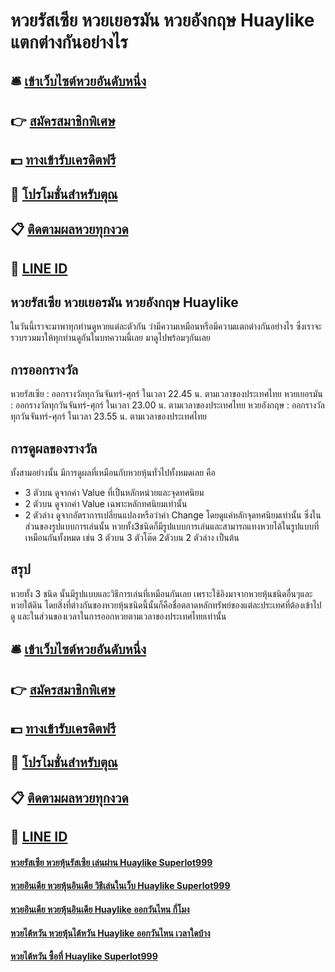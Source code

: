 # หวยรัสเซีย หวยเยอรมัน หวยอังกฤษ Huaylike แตกต่างกันอย่างไร

## 🛎 [เข้าเว็บไซต์หวยอันดับหนึ่ง](https://bit.ly/3xxZWye)
## 👉 [สมัครสมาชิกพิเศษ](https://bit.ly/3xxZWye)
## 💵 [ทางเข้ารับเครดิตฟรี](https://bit.ly/3RK9k9X)
## 👑 [โปรโมชั่นสำหรับตุณ](https://bit.ly/3RK9k9X)
## 📋 [ติดตามผลหวยทุกงวด](https://bit.ly/3RK9k9X)
## 📱 [LINE ID](https://bit.ly/3RK9k9X)

## หวยรัสเซีย หวยเยอรมัน หวยอังกฤษ Huaylike
ในวันนี้เราจะมาพาทุกท่านดูหวยแต่ละตัวกัน ว่ามีความเหมือนหรือมีความแตกต่างกันอย่างไร ซึ่งเราจะรวบรวมมาให้ทุกท่านดูกันในบทความนี้เลย มาดูไปพร้อมๆกันเลย

## การออกรางวัล
หวยรัสเซีย : ออกรางวัลทุกวันจันทร์-ศุกร์ ในเวลา 22.45 น. ตามเวลาของประเทศไทย
หวยเยอรมัน : ออกรางวัลทุกวันจันทร์-ศุกร์ ในเวลา 23.00 น. ตามเวลาของประเทศไทย
หวยอังกฤษ : ออกรางวัลทุกวันจันทร์-ศุกร์ ในเวลา 23.55 น. ตามเวลาของประเทศไทย

## การดูผลของรางวัล
ทั้งสามอย่างนั้น มีการดูผลที่เหมือนกับหวยหุ้นทั่วไปทั้งหมดเลย คือ 
- 3 ตัวบน ดูจากค่า Value ที่เป็นหลักหน่วยและจุดทศนิยม
- 2 ตัวบน ดูจากค่า Value เฉพาะหลักทศนิยมเท่านั้น
- 2 ตัวล่าง ดูจากอัตราการเปลี่ยนแปลงหรือว่าค่า Change โดยดูแค่หลักจุดทศนิยมเท่านั้น
ซึ่งในส่วนของรูปแบบการเล่นนั้น หวยทั้ง3ชนิดก็มีรูปแบบการเล่นและสามารถแทงหวยได้ในรูปแบบที่เหมือนกันทั้งหมด เช่น 3 ตัวบน 3 ตัวโต๊ด 2ตัวบน 2 ตัวล่าง เป็นต้น

## สรุป
หวยทั้ง 3 ชนิด นั้นมีรูปแบบและวิธีการเล่นที่เหมือนกันเลย เพราะใช้อิงมาจากหวยหุ้นชนิดอื่นๆและหวยใต้ดิน โดยสิ่งที่ต่างกันของหวยหุ้นชนิดนี้นั้นก็คือชื่อตลาดหลักทรัพย์ของแต่ละประเทศที่ต้องเข้าไปดู และในส่วนของเวลาในการออกหวยตามเวลาของประเทศไทยเท่านั้น

## 🛎 [เข้าเว็บไซต์หวยอันดับหนึ่ง](https://bit.ly/3xxZWye)
## 👉 [สมัครสมาชิกพิเศษ](https://bit.ly/3xxZWye)
## 💵 [ทางเข้ารับเครดิตฟรี](https://bit.ly/3RK9k9X)
## 👑 [โปรโมชั่นสำหรับตุณ](https://bit.ly/3RK9k9X)
## 📋 [ติดตามผลหวยทุกงวด](https://bit.ly/3RK9k9X)
## 📱 [LINE ID](https://bit.ly/3RK9k9X)

#### [หวยรัสเซีย หวยหุ้นรัสเซีย เล่นผ่าน Huaylike Superlot999](https://atom.io/themes/หวยรัสเซีย%20หวยหุ้นรัสเซีย%20เล่นผ่าน%20Huaylike%20Superlot999)
#### [หวยอินเดีย หวยหุ้นอินเดีย วิธีเล่นในเว็บ Huaylike Superlot999](https://atom.io/themes/หวยอินเดีย%20หวยหุ้นอินเดีย%20วิธีเล่นในเว็บ%20Huaylike%20Superlot999)
#### [หวยอินเดีย หวยหุ้นอินเดีย Huaylike ออกวันไหน กี่โมง](https://atom.io/themes/หวยอินเดีย%20หวยหุ้นอินเดีย%20Huaylike%20ออกวันไหน%20กี่โมง)
#### [หวยไต้หวัน หวยหุ้นไต้หวัน Huaylike ออกวันไหน เวลาใดบ้าง](https://atom.io/themes/หวยไต้หวัน%20หวยหุ้นไต้หวัน%20Huaylike%20ออกวันไหน%20เวลาใดบ้าง)
#### [หวยไต้หวัน ซื้อที่ Huaylike Superlot999](https://atom.io/themes/หวยไต้หวัน%20ซื้อที่%20Huaylike%20Superlot999)